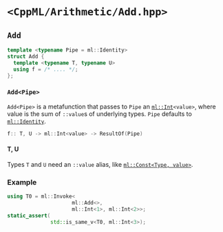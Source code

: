 # `<CppML/Arithmetic/Add.hpp>`

## `Add`

```c++
template <typename Pipe = ml::Identity>
struct Add {
  template <typename T, typename U>
  using f = /* .... */;
};
```
### `Add<Pipe>`

`Add<Pipe>` is a metafunction that passes to `Pipe` an [`ml::Int`](../Vocabulary/Const.md)`<value>`, where value is the sum of `::value`s of underlying types. `Pipe` defaults to [`ml::Identity`](../Functional/Identity.md).

```c++
f:: T, U -> ml::Int<value> -> ResultOf(Pipe)
```

#### T, U

Types `T` and `U` need an `::value` alias, like [`ml::Const<Type, value>`](../Vocabulary/Const.md).

### Example

```c++
using T0 = ml::Invoke<
                     ml::Add<>,
                     ml::Int<1>, ml::Int<2>>;
static_assert(
              std::is_same_v<T0, ml::Int<3>);
```

